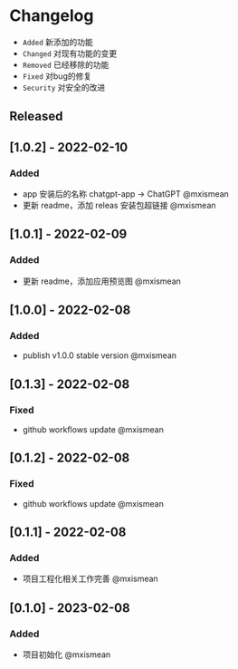 # Changelog

- `Added` 新添加的功能
- `Changed` 对现有功能的变更
- `Removed` 已经移除的功能
- `Fixed` 对bug的修复
- `Security` 对安全的改进


## Released

## [1.0.2] - 2022-02-10

### Added

- app 安装后的名称 chatgpt-app -> ChatGPT @mxismean
- 更新 readme，添加 releas 安装包超链接 @mxismean

## [1.0.1] - 2022-02-09

### Added

- 更新 readme，添加应用预览图 @mxismean

## [1.0.0] - 2022-02-08

### Added

- publish v1.0.0 stable version @mxismean

## [0.1.3] - 2022-02-08

### Fixed

- github workflows update @mxismean

## [0.1.2] - 2022-02-08

### Fixed

- github workflows update @mxismean

## [0.1.1] - 2022-02-08

### Added

- 项目工程化相关工作完善 @mxismean

## [0.1.0] - 2023-02-08

### Added

- 项目初始化 @mxismean